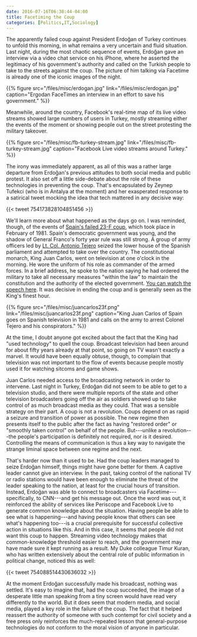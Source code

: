 ```yaml
---
date: 2016-07-16T06:38:44-04:00
title: Facetiming the Coup
categories: [Politics,IT,Sociology]
---
```


The apparently failed coup against President Erdoğan of Turkey continues to unfold this morning, in what remains a very uncertain and fluid situation. Last night, during the most chaotic sequence of events, Erdoğan gave an interview via a video chat service on his iPhone, where he asserted the legitimacy of his government's authority and called on the Turkish people to take to the streets against the coup. The picture of him talking via Facetime is already one of the iconic images of the night. 

{{% figure src="/files/misc/erdogan.jpg" link="/files/misc/erdogan.jpg" caption="Ergodan FaceTimes an interview in an effort to save his government."  %}}

Meanwhile, around the country, Facebook's real-time map of its live video streams showed large numbers of users in Turkey, mostly streaming either the events of the moment or showing people out on the street protesting the military takeover.

{{% figure src="/files/misc/fb-turkey-stream.jpg" link="/files/misc/fb-turkey-stream.jpg" caption="Facebook Live video streams around Turkey."  %}}

The irony was immediately apparent, as all of this was a rather large departure from Erdoğan's previous attitudes to both social media and public protest. It also set off a little side-debate about the role of these technologies in preventing the coup. That's encapsulated by Zeynep Tufekci (who is in Antalya at the moment) and her exasperated response to a satirical tweet mocking the idea that tech mattered in any decisive way:

{{< tweet 754173828104851456 >}}

We'll learn more about what happened as the days go on. I was reminded, though, of the events of [Spain's failed 23-F coup](https://en.wikipedia.org/wiki/23-F), which took place in February of 1981. Spain's democratic government was young, and the shadow of General Franco's forty year rule was still strong. A group of army officers led by [Lt. Col. Antonio Tejero](https://en.wikipedia.org/wiki/Antonio_Tejero) seized the lower house of the Spanish parliament and attempted to take over the country. The constitutional monarch, King Juan Carlos, went on television at one o'clock in the morning. He wore the uniform of his role as commander of the armed forces. In a brief address, he spoke to the nation saying he had ordered the military to take all necessary measures "within the law" to maintain the constitution and the authority of the elected government. [You can watch the speech here](http://www.rtve.es/alacarta/videos/fue-noticia-en-el-archivo-de-rtve/archivo-mensaje-del-rey-juan-carlos-tras-intentona-golpista-del-23/393739/). It was decisive in ending the coup and is generally seen as the King's finest hour.

{{% figure src="/files/misc/juancarlos23f.png" link="/files/misc/juancarlos23f.png" caption="King Juan Carlos of Spain goes on Spanish television in 1981 and calls on the army to arrest Colonel Tejero and his conspirators."  %}}

At the time, I doubt anyone got excited about the fact that the King had "used technology" to quell the coup. Broadcast television had been around for about fifty years already at that point, so going on TV wasn't exactly a marvel. It would have been equally obtuse, though, to complain that television was not important to the flow of events because people mostly used it for watching sitcoms and game shows. 

Juan Carlos needed access to the broadcasting network in order to intervene. Last night in Turkey, Erdoğan did not seem to be able to get to a television studio, and there were multiple reports of the state and other television broadcasters going off the air as soldiers showed up to take control of as much broadcast media as they could. That was a sensible strategy on their part. A coup is not a revolution. Coups depend on as rapid a seizure and transition of power as possible. The new regime then presents itself to the public after the fact as having "restored order" or "smoothly taken control" on behalf of the people. But---unlike a revolution---the people's participation is definitely not required, nor is it desired. Controlling the means of communication is thus a key way to navigate the strange liminal space between one regime and the next. 

That's harder now than it used to be. Had the coup leaders managed to seize Erdoğan himself, things might have gone better for them. A captive leader cannot give an interview. In the past, taking control of the national TV or radio stations would have been enough to eliminate the threat of the leader speaking to the nation, at least for the crucial hours of transition. Instead, Erdoğan was able to connect to broadcasters via Facetime---specifically, to CNN---and get his message out. Once the word was out, it reinforced the ability of services like Periscope and Facebook Live to generate common knowledge about the situation. Having people be able to see what is happening---and having people know that others can see what's happening too---is a crucial prerequisite for successful collective action in situations like this. And in this case, it seems that people did not want this coup to happen. Streaming video technology makes that common-knowledge threshold easier to reach, and the government may have made sure it kept running as a result. My Duke colleague Timur Kuran, who has written extensively about the central role of public information in political change, noticed this as well: 

{{< tweet 754088514430636032 >}}

At the moment Erdoğan successfully made his broadcast, nothing was settled. It's easy to imagine that, had the coup succeeded, the image of a desperate little man speaking from a tiny screen would have read very differently to the world. But it does seem that modern media, and social media, played a key role in the failure of the coup. The fact that it helped reassert the authority of someone with such contempt for civil society and a free press only reinforces the much-repeated lesson that general-purpose technologies do not conform to the moral vision of anyone in particular.





